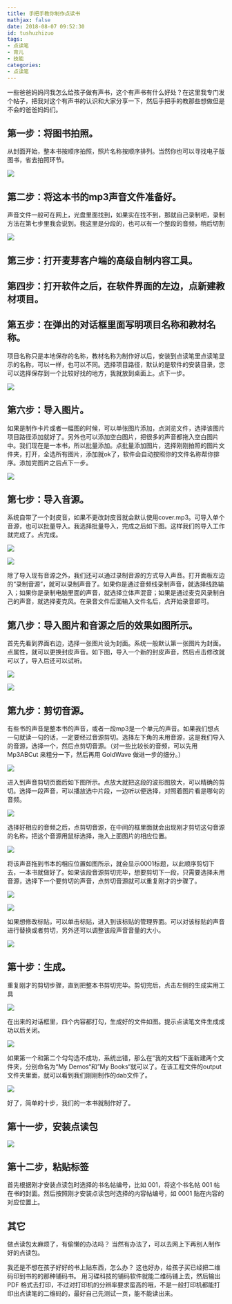 ```yaml
---
title: 手把手教你制作点读书
mathjax: false
date: 2018-08-07 09:52:30
id: tushuzhizuo
tags:
- 点读笔
- 育儿
- 技能
categories:
- 点读笔
---
```


一些爸爸妈妈问我怎么给孩子做有声书，这个有声书有什么好处？在这里我专门发个帖子，把我对这个有声书的认识和大家分享一下，然后手把手的教那些想做但是不会的爸爸妈妈们。

<!---more--->

## 第一步：将图书拍照。

从封面开始，整本书按顺序拍照，照片名称按顺序排列。当然你也可以寻找电子版图书，省去拍照环节。

![](https://zymin-1255632454.cos.ap-shanghai.myqcloud.com/baby/273380350b361831be4ac36ce39d0925.jpg)

## 第二步：将这本书的mp3声音文件准备好。

声音文件一般可在网上，光盘里面找到，如果实在找不到，那就自己录制吧，录制方法在第七步里我会说到。我这里是分段的，也可以有一个整段的音频，稍后切割

![](https://zymin-1255632454.cos.ap-shanghai.myqcloud.com/baby/5ef911bf4fa94a9dacf9e02ec6a16f62.jpg)

## 第三步：打开麦芽客户端的高级自制内容工具。

## 第四步：打开软件之后，在软件界面的左边，点新建教材项目。

## 第五步：在弹出的对话框里面写明项目名称和教材名称。

项目名称只是本地保存的名称，教材名称为制作好以后，安装到点读笔里点读笔显示的名称，可以一样，也可以不同。选择项目路径，默认的是软件的安装目录，您可以选择保存到一个比较好找的地方，我就放到桌面上。点下一步。

![](https://zymin-1255632454.cos.ap-shanghai.myqcloud.com/baby/7409234485ade124374eb9dd65b26c4d.jpg)

## 第六步：导入图片。

如果是制作卡片或者一幅图的时候，可以单张图片添加，点浏览文件，选择该图片项目路径添加就好了。另外也可以添加空白图片，把很多的声音都拖入空白图片中。我们现在是一本书，所以批量添加。点批量添加图片，选择刚刚拍照的图片文件夹，打开，全选所有图片，添加就ok了，软件会自动按照你的文件名称帮你排序。添加完图片之后点下一步。

![](https://zymin-1255632454.cos.ap-shanghai.myqcloud.com/baby/eeddfe2dd7705a422d406ed30bcce889.jpg)

## 第七步：导入音源。

系统自带了一个封皮音，如果不更改封皮音就会默认使用cover.mp3。可导入单个音源，也可以批量导入。我选择批量导入，完成之后如下图。这样我们的导入工作就完成了。点完成。

![](https://zymin-1255632454.cos.ap-shanghai.myqcloud.com/baby/aece56062252db6bae7dedd527960d2e.jpg)

![](https://zymin-1255632454.cos.ap-shanghai.myqcloud.com/baby/e26e066550ad1b471124d874d7a7b0c9.jpg)

除了导入现有音源之外，我们还可以通过录制音源的方式导入声音。打开面板左边的“录制音源”，就可以录制声音了。如果你是通过音频线录制声音，就选择线路输入；如果你是录制电脑里面的声音，就选择立体声混音；如果是通过麦克风录制自己的声音，就选择麦克风。在录音文件后面输入文件名后，点开始录音即可。

## 第八步：导入图片和音源之后的效果如图所示。

首先先看到界面右边，选择一张图片设为封面。系统一般默认第一张图片为封面。点属性，就可以更换封皮声音。如下图，导入一个新的封皮声音，然后点击修改就可以了，导入后还可以试听。

![](https://zymin-1255632454.cos.ap-shanghai.myqcloud.com/baby/43298bed50233784f46c430b8e27c94b.jpg)

![](https://zymin-1255632454.cos.ap-shanghai.myqcloud.com/baby/6c56959db9229647e81bc583808fc1bd.jpg)

## 第九步：剪切音源。

有些书的声音是整本书的声音，或者一段mp3是一个单元的声音。如果我们想点一句就读一句的话，一定要经过音源剪切。选择左下角的未用音源，这是我们导入的音源，选择一个，然后点剪切音源。（对一些比较长的音频，可以先用 Mp3ABCut 来粗分一下，然后再用 GoldWave 做进一步的细分。）

![](https://zymin-1255632454.cos.ap-shanghai.myqcloud.com/baby/26c5985fa1d845f523a375b11788fe6e.jpg)

进入到声音剪切页面后如下图所示。点放大就把这段的波形图放大，可以精确的剪切。选择一段声音，可以播放选中片段，一边听以便选择，对照着图片看是哪句的音频。

![](https://zymin-1255632454.cos.ap-shanghai.myqcloud.com/baby/32586f461545f87f54e72d4520e62581.jpg)

选择好相应的音频之后，点剪切音源，在中间的框里面就会出现刚才剪切这句音源的名称，把这个音源用鼠标选择，拖入上面图片的相应位置。

![](https://zymin-1255632454.cos.ap-shanghai.myqcloud.com/baby/cc161b1fe9421e6e90e6c342960cfaf3.jpg)

将该声音拖到书本的相应位置如图所示，就会显示0001标题，以此顺序剪切下去，一本书就做好了。如果该段音源剪切完毕，想要剪切下一段，只需要选择未用音源，选择下一个要剪切的声音，点剪切音源就可以重复刚才的步骤了。

![](https://zymin-1255632454.cos.ap-shanghai.myqcloud.com/baby/4d6938d15cbfa0ef31ea6965556a83e5.jpg)

![](https://zymin-1255632454.cos.ap-shanghai.myqcloud.com/baby/7c3c2382ae8f6cee45dd6beb8b386378.jpg)

如果想修改标贴，可以单击标贴，进入到该标贴的管理界面。可以对该标贴的声音进行替换或者剪切，另外还可以调整该段声音音量的大小。

![](https://zymin-1255632454.cos.ap-shanghai.myqcloud.com/baby/a3798f6220d241b9fb56e293414b4901.jpg)

## 第十步：生成。

重复刚才的剪切步骤，直到把整本书剪切完毕。剪切完后，点击左侧的生成实用工具

![](https://zymin-1255632454.cos.ap-shanghai.myqcloud.com/baby/f180546ee450ae538b33a6f8dfe31b47.jpg)

在出来的对话框里，四个内容都打勾，生成好的文件如图。提示点读笔文件生成成功以后关闭。

![](https://zymin-1255632454.cos.ap-shanghai.myqcloud.com/baby/65468493c59057f38f3afede600322ee.jpg)

如果第一个和第二个勾勾选不成功，系统出错，那么在”我的文档“下面新建两个文件夹，分别命名为“My
Demos“和”My Books“就可以了。在该工程文件的output文件夹里面，就可以看到我们刚刚制作的dab文件了。

![](https://zymin-1255632454.cos.ap-shanghai.myqcloud.com/baby/5fbaf7087a272f50272480897bf0c96e.jpg)

好了，简单的十步，我们的一本书就制作好了。

## 第十一步，安装点读包

![](https://zymin-1255632454.cos.ap-shanghai.myqcloud.com/baby/insta.png)

## 第十二步，粘贴标签

首先根据刚才安装点读包时选择的书名帖编号，比如 001，将这个书名帖 001 帖在书的封面。然后按照刚才安装点读包时选择的内容帖编号，如 0001 贴在内容的对应位置上。 

## 其它

做点读包太麻烦了，有偷懒的办法吗？ 
当然有办法了，可以去网上下再别人制作好的点读包。

我还是不想在孩子好好的书上贴东西，怎么办？ 
这也好办，给孩子买已经把二维码印到书的的那种铺码书。 用习碟科技的铺码软件就能二维码铺上去，然后输出 PDF 格式去打印，不过对打印机的分辨率要求蛮高的哦，不是一般打印机都能打印出点读笔的二维码的，最好自己先测试一页，能不能读出来。